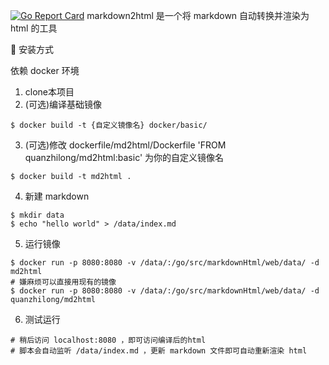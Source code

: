 [![Go Report Card](https://goreportcard.com/badge/github.com/ConserveLee/markdown2html)](https://goreportcard.com/report/github.com/ConserveLee/markdown2html)
markdown2html 是一个将 markdown 自动转换并渲染为 html 的工具

🚀 安装方式

依赖 docker 环境

1. clone本项目
2. (可选)编译基础镜像

```shell
$ docker build -t {自定义镜像名} docker/basic/
```
3. (可选)修改 dockerfile/md2html/Dockerfile 'FROM quanzhilong/md2html:basic' 为你的自定义镜像名

```
$ docker build -t md2html .
```
4. 新建 markdown
```
$ mkdir data
$ echo "hello world" > /data/index.md
```
5. 运行镜像

```
$ docker run -p 8080:8080 -v /data/:/go/src/markdownHtml/web/data/ -d md2html
# 嫌麻烦可以直接用现有的镜像
$ docker run -p 8080:8080 -v /data/:/go/src/markdownHtml/web/data/ -d quanzhilong/md2html
```
6. 测试运行
```
# 稍后访问 localhost:8080 ，即可访问编译后的html
# 脚本会自动监听 /data/index.md ，更新 markdown 文件即可自动重新渲染 html
```